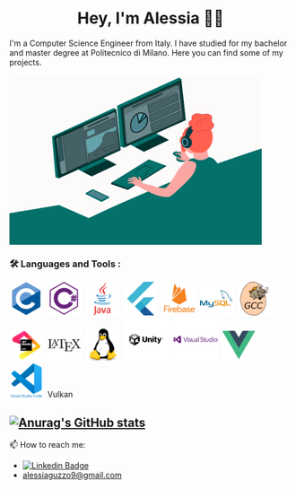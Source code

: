 <h1 align='center'>
  Hey, I'm Alessia 👩‍💻
</h1>


<div>
I'm a Computer Science Engineer from Italy. I have studied for my bachelor and master degree at Politecnico di Milano.
Here you can find some of my projects.
<br>
<br>
<img align="center" alt="GIF" src="https://github.com/AlessiaGuzzo/AlessiaGuzzo/blob/main/coding.gif" width="450" height="300" />
  
### :hammer_and_wrench: Languages and Tools :
  
<img src="https://github.com/devicons/devicon/blob/master/icons/c/c-original.svg" title="C"  alt="C" width="60" height="60"/>&nbsp;
<img src="https://github.com/devicons/devicon/blob/master/icons/csharp/csharp-line.svg" title="C#"  alt="C#" width="60" height="60"/>&nbsp;
<img src="https://github.com/devicons/devicon/blob/master/icons/java/java-original-wordmark.svg" title="Java" alt="Java" width="60" height="60"/>&nbsp;
<img src="https://github.com/devicons/devicon/blob/master/icons/flutter/flutter-original.svg" title="Flutter" alt="Flutter" width="60" height="60"/>&nbsp;
<img src="https://github.com/devicons/devicon/blob/master/icons/firebase/firebase-plain-wordmark.svg" title="Firebase" alt="Firebase" width="60" height="60"/>&nbsp;
<img src="https://github.com/devicons/devicon/blob/master/icons/mysql/mysql-original-wordmark.svg" title="MySQL"  alt="MySQL" width="60" height="60"/>&nbsp;
<img src="https://github.com/devicons/devicon/blob/master/icons/gcc/gcc-original.svg" title="Gcc"  alt="Gcc" width="60" height="60"/>&nbsp;
<img src="https://github.com/devicons/devicon/blob/master/icons/jetbrains/jetbrains-original.svg" title="JetBrains" alt="Git" width="60" height="60"/>&nbsp;
<img src="https://github.com/devicons/devicon/blob/master/icons/latex/latex-original.svg" title="LateX" alt="LateX" width="60" height="60"/>&nbsp;
<img src="https://github.com/devicons/devicon/blob/master/icons/linux/linux-original.svg" title="Linux" alt="Linux" width="60" height="60"/>&nbsp;
<img src="https://github.com/devicons/devicon/blob/master/icons/unity/unity-original-wordmark.svg" title="Unity" alt="Unity" width="80" height="80"/>&nbsp;
<img src="https://github.com/devicons/devicon/blob/master/icons/visualstudio/visualstudio-plain-wordmark.svg" title="VisualStudio" alt="VisualStudio" width="80" height="80"/>&nbsp;
<img src="https://github.com/devicons/devicon/blob/master/icons/vuejs/vuejs-original.svg" title="Vue" alt="Vue" width="60" height="60"/>&nbsp;
<img src="https://github.com/devicons/devicon/blob/master/icons/vscode/vscode-original-wordmark.svg" title="VSCode" alt="VSCode" width="60" height="60"/>&nbsp;
Vulkan &nbsp;
   
</div>


[![Anurag's GitHub stats](https://github-readme-stats.vercel.app/api?username=AlessiaGuzzo&show_icons=true&theme=tokyonight)](https://github.com/anuraghazra/github-readme-stats)
---
  
📫 How to reach me:
- [![Linkedin Badge](https://img.shields.io/badge/-alessia-blue?style=flat&logo=Linkedin&logoColor=white)](https://www.linkedin.com/in/alessia-guzzo/)
- alessiaguzzo9@gmail.com
###
